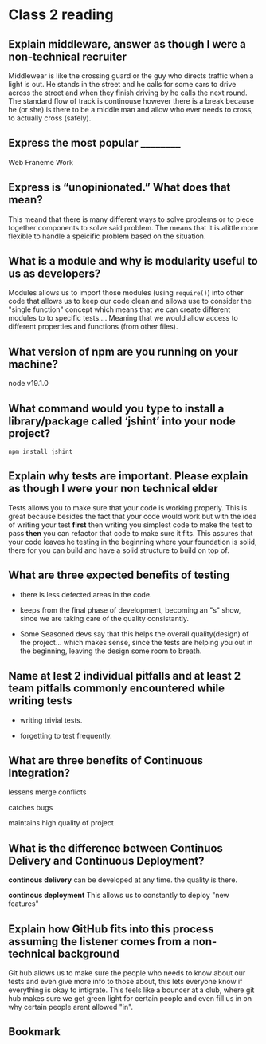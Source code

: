 # Class 2 reading

## Explain middleware, answer as though I were a non-technical recruiter

Middlewear is like the crossing guard or the guy who directs traffic when a light is out. He stands in the street and he calls for some cars to drive across the street and when they finish driving by he calls the next round. The standard flow of track is continouse however there is a break because he (or she) is there to be a middle man and allow who ever needs to cross, to actually cross (safely).

## Express the most popular ________

Web Franeme Work

## Express is “unopinionated.” What does that mean?

This meand that there is many different ways to solve problems or to piece together components to solve said problem. The means that it is alittle more flexible to handle a speicific problem based on the situation.

## What is a module and why is modularity useful to us as developers?

Modules allows us to import those modules (using `require()`) into other code that allows us to keep our code clean and allows use to consider the "single function" concept which means that we can create different modules to to specific tests.... Meaning that we would allow access to different properties and functions (from other files).

## What version of npm are you running on your machine?

node v19.1.0

## What command would you type to install a library/package called ‘jshint’ into your node project?

`npm install jshint`

## Explain why tests are important. Please explain as though I were your non technical elder

Tests allows you to make sure that your code is working properly. This is great because besides the fact that your code would work but with the idea of writing your test **first** then writing you simplest code to make the test to pass **then** you can refactor that code to make sure it fits. This assures that your code leaves he testing in the beginning where your foundation is solid, there for you can build and have a solid structure to build on top of.

## What are three expected benefits of testing

- there is less defected areas in the code.

- keeps from the final phase of development, becoming an "s" show, since we are taking care of the quality consistantly.

- Some Seasoned devs say that this helps the overall quality(design) of the project... which makes sense, since the tests are helping you out in the beginning, leaving the design some room to breath.

## Name at lest 2 individual pitfalls and at least 2 team pitfalls commonly encountered while writing tests

- writing trivial tests.

- forgetting to test frequently.

## What are three benefits of Continuous Integration?

lessens merge conflicts

catches bugs

maintains high quality of project

## What is the difference between Continuos Delivery and Continuous Deployment?

**continous delivery** can be developed at any time. the quality is there.

**continous deployment** This allows us to constantly to deploy "new features"

## Explain how GitHub fits into this process assuming the listener comes from a non-technical background

Git hub allows us to make sure the people who needs to know about our tests and even give more info to those about, this lets everyone know if everything is okay to intigrate. This feels like a bouncer at a club, where git hub makes sure we get green light for certain people and even fill us in on why certain people arent allowed "in".

## Bookmark
